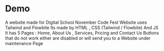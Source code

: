 # Demo
 A website made for Digital School November Code Fest
 Website uses Tailwind and Flowbite
 Its made by HTML , CSS (Tailwind / Flowbite) And JS
 It has 5 Pages : Home, About Us , Services, Pricing and Contact Us
 Buttons that do not work either are disabled or will send you to a Website under maintenance Page
 
